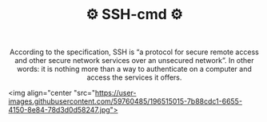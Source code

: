 <br>
<h1 align="center">⚙️ SSH-cmd ⚙️</h1>
<br>

<p align="center">According to the specification, SSH is “a protocol for secure remote access and other secure network services over an unsecured network”. In other words: it is nothing more than a way to authenticate on a computer and access the services it offers.</p>

<img align="center "src="https://user-images.githubusercontent.com/59760485/196515015-7b88cdc1-6655-4150-8e84-78d3d0d58247.jpg">
